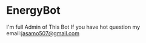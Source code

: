 EnergyBot
=========
I'm full Admin of This Bot
If you have hot question my email:jasamo507@gmail.com
